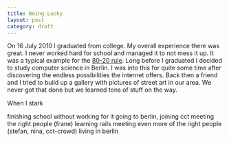 ```yaml
---
title: Being Lucky
layout: post
category: draft
---
```


On 16 July 2010 I graduated from college. My overall experience there was great. I never
worked hard for school and managed it to not mess it up. It was a typical example for the
[80-20 rule](http://en.wikipedia.org/wiki/Pareto_principle). Long before I graduated
I decided to study computer science in Berlin. I was into this for quite some time after
discovering the endless possibilities the internet offers. Back then a friend and I tried
to build up a gallery with pictures of street art in our area. We never got that done but we
learned tons of stuff on the way.

When I stark



























finishing school without working for it
going to berlin, joining cct
meeting the right people (frane)
learning rails
meeting even more of the right people (stefan, nina, cct-crowd)
living in berlin
